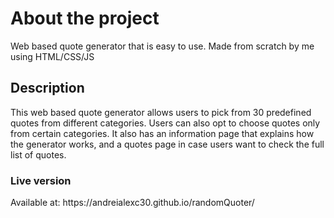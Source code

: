 <h1>About the project</h1>
Web based quote generator that is easy to use. Made from scratch by me using HTML/CSS/JS
<h2>Description</h2>
This web based quote generator allows users to pick from 30 predefined quotes from different categories. Users can also opt to choose quotes only from certain categories. It also has an information page that explains how the generator works, and a quotes page in case users want to check the full list of quotes.

<h3>Live version</h3>
Available at: https://andreialexc30.github.io/randomQuoter/
